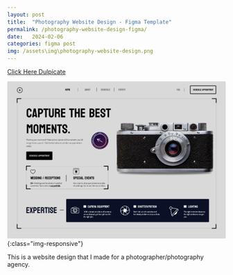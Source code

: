 ```yaml
---
layout: post
title:  "Photography Website Design - Figma Template"
permalink: /photography-website-design-figma/
date:   2024-02-06
categories: figma post
img: /assets\img\photography-website-design.png
---
```



<a class="button"  href="https://www.figma.com/community/file/1334398057374604365/photographer-website-design" target="_blank">Click Here Dulpicate</a>

![image-title-here](/assets\img\photography-website-design.png){:class="img-responsive"}

This is a website design that I made for a photographer/photography agency.
